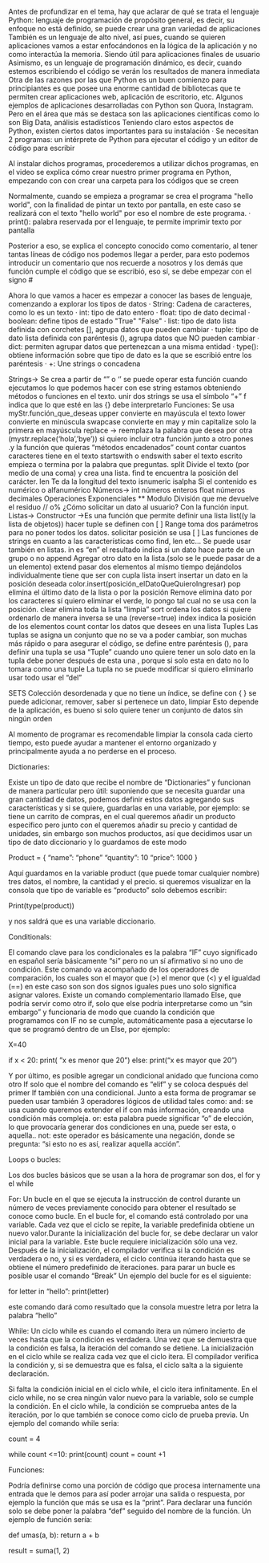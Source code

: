 Antes de profundizar en el tema, hay que aclarar de qué se trata el lenguaje Python: lenguaje de programación de propósito general, es decir, su enfoque no está definido, se puede crear una gran variedad de aplicaciones
También es un lenguaje de alto nivel, así pues, cuando se quieren aplicaciones vamos a estar enfocándonos en la lógica de la aplicación y no como interactúa la memoria. Siendo útil para aplicaciones finales de usuario
Asimismo, es un lenguaje de programación dinámico, es decir, cuando estemos escribiendo el código se verán los resultados de manera inmediata
Otra de las razones por las que Python es un buen comienzo para principiantes es que posee una enorme cantidad de bibliotecas que te permiten crear aplicaciones web, aplicación de escritorio, etc.
Algunos ejemplos de aplicaciones desarrolladas con Python son Quora, Instagram. Pero en el área que más se destaca son las aplicaciones científicas como lo son Big Data, análisis estadísticos
Teniendo claro estos aspectos de Python, existen ciertos datos importantes para su instalación
·         Se necesitan 2 programas: un intérprete de Python para ejecutar el código y un editor de código para escribir
 
Al instalar dichos programas, procederemos a utilizar dichos programas, en el video se explica cómo crear nuestro primer programa en Python, empezando con con crear una carpeta para los códigos que se creen
 
Normalmente, cuando se empieza a programar se crea el programa "hello world", con la finalidad de pintar un texto por pantalla, en este caso se realizará con el texto "hello world" por eso el nombre de este programa.
·         print(): palabra reservada por el lenguaje, te permite imprimir texto por pantalla
 
Posterior a eso, se explica el concepto conocido como comentario, al tener tantas líneas de código nos podemos llegar a perder, para esto podemos introducir un comentario que nos recuerde a nosotros y los demás que función cumple el código que se escribió, eso sí, se debe empezar con el signo #
 
Ahora lo que vamos a hacer es empezar a conocer las bases de lenguaje, comenzando a explorar los tipos de datos
·         String: Cadena de caracteres, como lo es un texto
·         int: tipo de dato entero
·         float: tipo de dato decimal
·         boolean: define tipos de estado "True" "False"
·         list: tipo de dato lista definida con corchetes [], agrupa datos que pueden cambiar
·         tuple: tipo de dato lista definida con paréntesis (), agrupa datos que NO pueden cambiar
·         dict: permiten agrupar datos que pertenezcan a una misma entidad
·         type(): obtiene información sobre que tipo de dato es la que se escribió entre los paréntesis
·         +: Une strings o concadena
 
Strings-> Se crea a partir de “” o ‘’ se puede operar esta función cuando ejecutamos lo que podemos hacer con ese string estamos obteniendo métodos o funciones en el texto.
unir dos strings se usa el símbolo “+”
f indica que lo que esté en las {} debe interpretarlo 
Funciones:
Se usa myStr.función_que_deseas
upper convierte en mayúscula el texto 
lower convierte en minúscula 
swapcase convierte en may y min
capitalize solo la primera en mayúscula 
replace -> reemplaza la palabra que desea por otra (mystr.replace(‘hola’,’bye’))
si quiero incluir otra función junto a otro pones .y la función que quieras “métodos encadenados”
count contar cuantos caracteres tiene en el texto 
startswith o endswith saber el texto escrito empieza o termina por la palabra que preguntas.
split Divide el texto (por medio de una coma) y crea una lista.
find te encuentra la posición del carácter.
len Te da la longitud del texto
isnumeric isalpha Si el contenido es numérico o alfanumérico 
Números-> int  números enteros
                    float números decimales 
Operaciones 
Exponenciales **
Modulo División que me devuelve el residuo // o%
¿Cómo solicitar un dato al usuario? 
Con la función input.
Listas-> Constructor ->Es una función que permite definir una lista list((y la lista de objetos)) hacer tuple se definen con [ ]
Range toma dos parámetros para no poner todos los datos.
solicitar posición se usa [ ]
Las funciones de strings en cuanto a las características como find, len etc… Se puede usar también en listas.
in es “en” el resultado indica si un dato hace parte de un grupo o no 
append Agregar otro dato en la lista.(solo se le puede pasar de a un elemento)
extend pasar dos elementos al mismo tiempo dejándolos individualmente tiene que ser con cupla lista 
insert insertar un dato en la posición deseada
color.insert(posición_elDatoQueQuieroIngresar) 
pop elimina el último dato de la lista o por la posición
Remove elimina dato por los caracteres sí quiero eliminar el verde, lo pongo tal cual no se usa con la posición. 
clear elimina toda la lista “limpia”
sort ordena los datos si quiere ordenarlo de manera inversa se una (reverse=true)
index indica la posición de los elementos
count contar los datos que desees en una lista
Tuples Las tuplas se asigna un conjunto que no se va a poder cambiar, son muchas más rápido o para asegurar el código, se define entre paréntesis (),
para definir una tupla se usa “Tuple”
cuando uno quiere tener un solo dato en la tupla debe poner después de esta una , porque si solo esta en dato no lo tomara como una tuple 
La tupla no se puede modificar 
si quiero eliminarlo usar todo usar el “del”

SETS Colección desordenada y que no tiene un índice, se define con { }
se puede adicionar, remover, saber si pertenece un dato, limpiar 
Esto depende de la aplicación, es bueno si solo quiere tener un conjunto de datos sin ningún orden

Al momento de programar es recomendable limpiar la consola cada cierto tiempo, esto puede ayudar a mantener el entorno organizado y principalmente ayuda a no perderse en el proceso.

Dictionaries:

Existe un tipo de dato que recibe el nombre de “Dictionaries” y funcionan de manera particular pero útil: suponiendo que se necesita guardar una gran cantidad de datos, podemos definir estos datos agregando sus características y si se quiere, guardarlas en una variable, por ejemplo: se tiene un carrito de compras, en el cual queremos añadir un producto específico pero junto con el queremos añadir su precio y cantidad de unidades, sin embargo son muchos productos, así que decidimos usar un tipo de dato diccionario y lo guardamos de este modo

Product = {
“name”: “phone”
“quantity”: 10
“price”: 1000
}

Aquí guardamos en la variable product (que puede tomar cualquier nombre) tres datos, el nombre, la cantidad y el precio. si queremos visualizar en la consola que tipo de variable es “producto” solo debemos escribir:

Print(type(product))

y nos saldrá que es una variable diccionario. 

Conditionals:

El comando clave para los condicionales es la palabra “IF” cuyo significado en español sería básicamente “si” pero no un sí afirmativo si no uno de condición. Este comando va acompañado de los operadores de comparación, los cuales son el mayor que (>) el menor que (<) y el igualdad (==) en este caso son son dos signos iguales pues uno solo significa asignar valores. Existe un comando complementario llamado Else, que podría servir como otro if, solo que else podría interpretarse como un “sin embargo” y funcionaria de modo que cuando la condición que programamos con IF no se cumple, automáticamente pasa a ejecutarse lo que se programó dentro de un Else, por ejemplo:

X=40

if x < 20:
	print( ”x es menor que 20”)
else:
	print(“x es mayor que 20”)

Y por último, es posible agregar un condicional anidado que funciona como otro If solo que el nombre del comando es “elif” y se coloca después del primer If también con una condicional. Junto a esta forma de programar se pueden usar también 3 operadores lógicos de utilidad tales como:
and: se usa cuando queremos extender el if con más información, creando una condición más compleja.
or: esta palabra puede significar “o” de elección, lo que provocaría generar dos condiciones en una, puede ser esta, o aquella..
not: este operador es básicamente una negación, donde se pregunta: “si esto no es así, realizar aquella acción”.
 
Loops o bucles:

Los dos bucles básicos que se usan a la hora de programar son dos, el for y el while

For: Un bucle en el que se ejecuta la instrucción de control durante un número de veces previamente conocido para obtener el resultado se conoce como bucle.
En el bucle for, el comando está controlado por una variable. Cada vez que el ciclo se repite, la variable predefinida obtiene un nuevo valor.Durante la inicialización del bucle for, se debe declarar un valor inicial para la variable. Este bucle requiere inicialización sólo una vez. Después de la inicialización, el compilador verifica si la condición es verdadera o no, y si es verdadera, el ciclo continúa iterando hasta que se obtiene el número predefinido de iteraciones. para parar un bucle es posible usar el comando “Break” Un ejemplo del bucle for es el siguiente:

for letter in “hello”:
	print(letter)

este comando dará como resultado que la consola muestre letra por letra la palabra “hello”

While: Un ciclo while es cuando el comando itera un número incierto de veces hasta que la condición es verdadera. Una vez que se demuestra que la condición es falsa, la iteración del comando se detiene. La inicialización en el ciclo while se realiza cada vez que el ciclo itera. El compilador verifica la condición y, si se demuestra que es falsa, el ciclo salta a la siguiente declaración.

Si falta la condición inicial en el ciclo while, el ciclo itera infinitamente. En el ciclo while, no se crea ningún valor nuevo para la variable, solo se cumple la condición. En el ciclo while, la condición se comprueba antes de la iteración, por lo que también se conoce como ciclo de prueba previa. Un ejemplo del comando while seria:

count = 4

while count <=10:
	print(count)
	count = count +1

Funciones:

Podría definirse como una porción de código que procesa internamente una entrada que le demos para así poder arrojar una salida o respuesta, por ejemplo la función que más se usa es la “print”. Para declarar una función solo se debe poner la palabra “def” seguido del nombre de la función. Un ejemplo de función sería:

def umas(a, b):
  return a + b

result = suma(1, 2)


